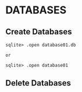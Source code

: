 
# DATABASES


## Create Databases

    sqlite> .open database01.db

    or

    sqlite> .open database01


## Delete Databases